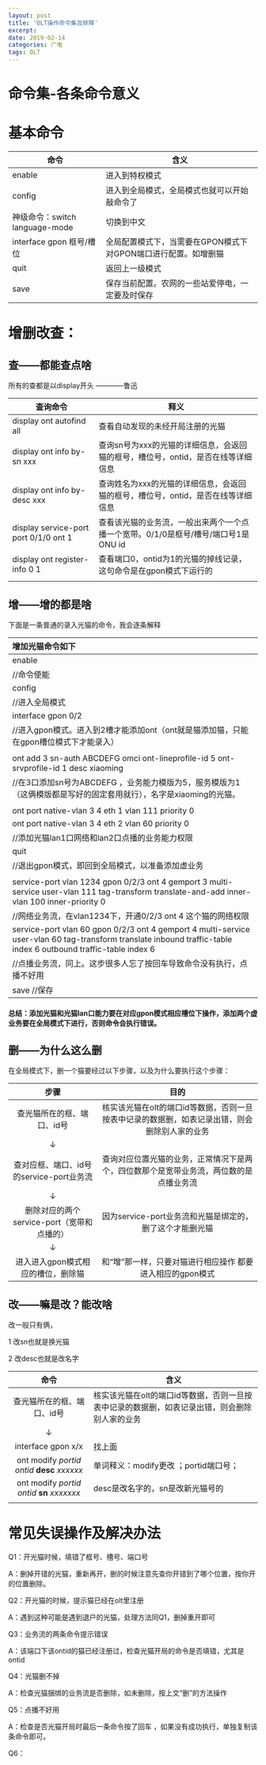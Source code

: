 ```yaml
---
layout: post
title: 'OLT操作命令集及排障'
excerpt: 
date: 2019-02-14
categories: 广电
tags: OLT
---
```




#  命令集-各条命令意义

# 基本命令



| 命令                           | 含义                                                         |
| ------------------------------ | ------------------------------------------------------------ |
| enable                         | 进入到特权模式                                               |
| config                         | 进入到全局模式，全局模式也就可以开始敲命令了                 |
| 神级命令：switch language-mode | 切换到中文                                                   |
| interface gpon 框号/槽位       | 全局配置模式下，当需要在GPON模式下对GPON端口进行配置。如增删猫 |
| quit                           | 返回上一级模式                                               |
| save                           | 保存当前配置。农网的一些站爱停电，一定要及时保存             |



# 增删改查：

## 查——都能查点啥

所有的查都是以display开头    ————鲁迅

| 查询命令                                    | 释义                                                         |
| ------------------------------------------- | ------------------------------------------------------------ |
| display  ont autofind   all                 | 查看自动发现的未经开局注册的光猫                             |
| display ont info by-sn xxx                  | 查询sn号为xxx的光猫的详细信息，会返回猫的框号，槽位号，ontid，是否在线等详细信息 |
| display ont info by-desc xxx                | 查询姓名为xxx的光猫的详细信息，会返回猫的框号，槽位号，ontid，是否在线等详细信息 |
| display service-port  port    0/1/0 ont   1 | 查看该光猫的业务流，一般出来两个一个点播一个宽带。0/1/0是框号/槽号/端口号1是ONU id |
| display  ont   register-info 0  1           | 查看端口0，ontid为1的光猫的掉线记录，这句命令是在gpon模式下运行的 |
|                                             |                                                              |



## 增——增的都是啥

下面是一条普通的录入光猫的命令，我会逐条解释

| 增加光猫命令如下                                             |
| :----------------------------------------------------------- |
| enable                                                       |
| //命令使能                                                   |
| config                                                       |
| //进入全局模式                                               |
| interface gpon 0/2                                           |
| //进入gpon模式。进入到2槽才能添加ont（ont就是猫添加猫，只能在gpon槽位模式下才能录入） |
|                                                              |
| ont add 3 sn-auth ABCDEFG omci ont-lineprofile-id 5 ont-srvprofile-id 1 desc xiaoming |
| //在3口添加sn号为ABCDEFG ，业务能力模版为5，服务模版为1（这俩模版都是写好的固定套用就行），名字是xiaoming的光猫。 |
|                                                              |
| ont port native-vlan 3 4 eth 1 vlan 111 priority 0           |
| ont port native-vlan 3 4 eth 2 vlan 60 priority 0            |
| //添加光猫lan1口网络和lan2口点播的业务能力权限               |
| quit                                                         |
| //退出gpon模式，即回到全局模式，以准备添加虚业务             |
|                                                              |
| service-port vlan 1234 gpon 0/2/3 ont 4 gemport 3 multi-service user-vlan 111 tag-transform translate-and-add inner-vlan 100 inner-priority 0 |
| //网络业务流，在vlan1234下，开通0/2/3 ont 4 这个猫的网络权限 |
| service-port vlan 60 gpon 0/2/3 ont 4 gemport 4 multi-service user-vlan 60 tag-transform translate inbound traffic-table index 6 outbound traffic-table index 6 |
| //点播业务流，同上。这步很多人忘了按回车导致命令没有执行，点播不好用 |
| save //保存                                                  |



#### 总结：添加光猫和光猫lan口能力要在对应gpon模式相应槽位下操作，添加两个虚业务要在全局模式下进行，否则命令会执行错误。



## 删——为什么这么删

在全局模式下，删一个猫要经过以下步骤，以及为什么要执行这个步骤：

 

 

|                    步骤                    |                             目的                             |
| :----------------------------------------: | :----------------------------------------------------------: |
|         查光猫所在的框、端口、id号         | 核实该光猫在olt的端口id等数据，否则一旦按表中记录的数据删，如表记录出错，则会删除别人家的业务 |
|                     ↓                      |                                                              |
| 查对应框、端口、id号 的service-port业务流  | 查询对应位置光猫的业务，正常情况下是两个，四位数那个是宽带业务流，两位数的是点播业务流 |
|                     ↓                      |                                                              |
| 删除对应的两个service-port（宽带和点播的） |   因为service-port业务流和光猫是绑定的，删了这个才能删光猫   |
|                     ↓                      |                                                              |
|     进入进入gpon模式相应的槽位，删除猫     |  和“增”那一样，只要对猫进行相应操作 都要进入相应的gpon模式   |







## 改——嘛是改？能改啥

改一般只有俩，

1 改sn也就是换光猫

2 改desc也就是改名字

|                      命令                      | 含义                                                         |
| :--------------------------------------------: | ------------------------------------------------------------ |
|           查光猫所在的框、端口、id号           | 核实该光猫在olt的端口id等数据，否则一旦按表中记录的数据删，如表记录出错，则会删除别人家的业务 |
|                       ↓                        |                                                              |
|               interface gpon x/x               | 找上面                                                       |
| ont modify  *portid* *ontid* **desc** *xxxxxx* | 单词释义：modify更改 ；portid端口号；                        |
|  ont modify  *portid ontid*  **sn** *xxxxxxx*  | desc是改名字的，sn是改新光猫号的                             |
|                                                |                                                              |





# 常见失误操作及解决办法

Q1：开光猫时候，填错了框号、槽号、端口号

A：删掉开错的光猫，重新再开，删的时候注意先查你开错到了哪个位置，按你开的位置删除。



Q2：开光猫的时候，提示猫已经在olt里注册

A：遇到这种可能是遇到退户的光猫，处理方法同Q1，删掉重开即可



Q3：业务流的两条命令提示错误

A：该端口下该ontid的猫已经注册过，检查光猫开局的命令是否填错，尤其是ontid



Q4：光猫删不掉

A：检查光猫捆绑的业务流是否删除，如未删除，按上文“删”的方法操作



Q5：点播不好用

A：检查是否光猫开局时最后一条命令按了回车 ，如果没有成功执行，单独复制该条命令即可。



Q6：